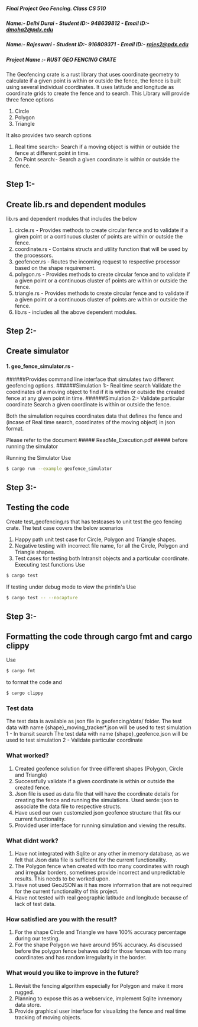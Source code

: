##### Final Project Geo Fencing. Class CS 510

##### Name:- Delhi Durai  -  Student ID:-  948639812 - Email ID:- dmoha2@pdx.edu
##### 

##### Name:- Rajeswari  -  Student ID:- 916809371 - Email ID:- rajes2@pdx.edu
#####  
##### 
##### Project Name :- RUST GEO FENCING CRATE

The Geofencing crate is a rust library that uses coordinate geometry to calculate if a given point is within or outside the fence, 
the fence is built using several individual coordinates.  It uses latitude and longitude as coordinate grids to create the fence and to search. 
This Library will provide three fence options
1. Circle
2. Polygon
3. Triangle 

It also provides two search options
1. Real time search:- Search if a moving object is within or outside the fence at different point in time.
2. On Point search:- Search a given coordinate is within or outside the fence.



## Step 1:-
## Create lib.rs and dependent modules
lib.rs and dependent modules that includes the below  
1. circle.rs - Provides methods to create circular fence and to validate if a given point or a continuous cluster of points 
are within or outside the fence. 
2. coordinate.rs - Contains structs and utility function that will be used by the processors.
3. geofencer.rs - Routes the incoming request to respective processor based on the shape requirement. 
4. polygon.rs - Provides methods to create circular fence and to validate if a given point or a continuous cluster of points 
              are within or outside the fence.
5. triangle.rs - Provides methods to create circular fence and to validate if a given point or a continuous cluster of points 
               are within or outside the fence.
6. lib.rs - includes all the above dependent modules.



## Step 2:-
## Create simulator 
#### 1. geo_fence_simulator.rs - 
######Provides command line interface that simulates two different geofencing options.
######Simulation 1:- Real time search
Validate the coordinates of a moving object to find if it is within or outside  the created fence at any given point in time.
######Simulation 2:- Validate particular coordinate
Search a given coordinate is within or outside the fence.

Both the simulation requires coordinates data that defines the fence and (incase of Real time search, coordinates of the moving object) in json format. 

Please refer to the document ##### ReadMe_Execution.pdf ##### before running the simulator

Running the Simulator
Use
```bash
$ cargo run --example geofence_simulator 
```  



## Step 3:-
## Testing  the code
Create test_geofencing.rs that has testcases to unit test the geo fencing crate. 
The test case covers the below scenarios
 1. Happy path unit test case for Circle, Polygon and Triangle shapes.
 2. Negative testing with incorrect file name, for all the Circle, Polygon and Triangle shapes.
 3. Test cases for testing both Intransit objects and a particular coordinate.
Executing test functions
Use
```bash
$ cargo test 
```
If testing under debug mode to view the println's
Use
```bash
$ cargo test -- --nocapture
```

## Step 3:-
## Formatting the code through cargo fmt and cargo clippy
Use 
```bash
$ cargo fmt 
```
to format the code and 

```bash
$ cargo clippy 
```

### Test data
The test data is available as json file in  geofencing/data/ folder. 
The test data with name {shape}_moving_tracker*.json will be used to test simulation 1 - In transit search 
The test data with name {shape}_geofence.json will be used to test simulation 2 - Validate particular coordinate

### What worked?
1. Created geofence solution for three different shapes (Polygon, Circle and Triangle)
2. Successfully validate if a given coordinate is within or outside the created fence.
3. Json file is used as data file that will have the coordinate details for creating the fence and running the simulations. Used serde::json to associate the data file to respective structs.
4. Have used our own customzied json geofence structure that fits our current functionality.
4. Provided user interface for running simulation and viewing the results.

### What didnt work?
1. Have not integrated with Sqlite or any other in memory database, as we felt that Json data file is sufficient for the current functionality.
2. The Polygon fence when created with too many coordinates with rough and irregular borders, sometimes provide incorrect and unpredictable results. This needs to be worked upon.
3. Have not used GeoJSON as it has more information that are not required for the current functionality of this project.
4. Have not tested with real geographic latitude and longitude because of lack of test data.

### How satisfied are you with the result?
1. For the shape Circle and Triangle we have 100% accuracy percentage during our testing.
2. For the shape Polygon we have around 95% accuracy. As discussed before the polygon fence behaves odd for those fences with too many coordinates and has random irregularity in the border.

### What would you like to improve in the future?
1. Revisit the fencing algorithm especially for Polygon and make it more rugged.
2. Planning to expose this as a webservice, implement Sqlite inmemory data store.
3. Provide graphical user interface for visualizing the fence and real time tracking of moving objects.